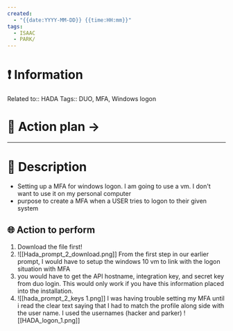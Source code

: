 ```yaml
---
created:
  - "{{date:YYYY-MM-DD}} {{time:HH:mm}}"
tags:
  - ISAAC
  - PARK/
---
```

# ❗ Information
Related to:: HADA
Tags:: DUO, MFA, Windows logon
# 🌌 Action plan -> 
---
# 🧾 Description
- Setting up a MFA for windows logon. I am going to use a vm. I don't want to use it on my personal computer 
- purpose to create a MFA when a USER tries to logon to their given system 
## 🌐 Action to perform 
1. Download the file first!
2. ![[Hada_prompt_2_download.png]]
From the first step in our earlier prompt, I would have to  setup the windows 10 vm to link with the logon situation with MFA
2. you would have to get the API hostname, integration key, and secret key from duo login. This would only work if you have this information placed into the installation. 
3. ![[hada_prompt_2_keys 1.png]]
 I was having trouble setting my MFA until i read the clear text saying that I had to match the profile along side with the user name. I used the usernames (hacker and parker)
![[HADA_logon_1.png]]